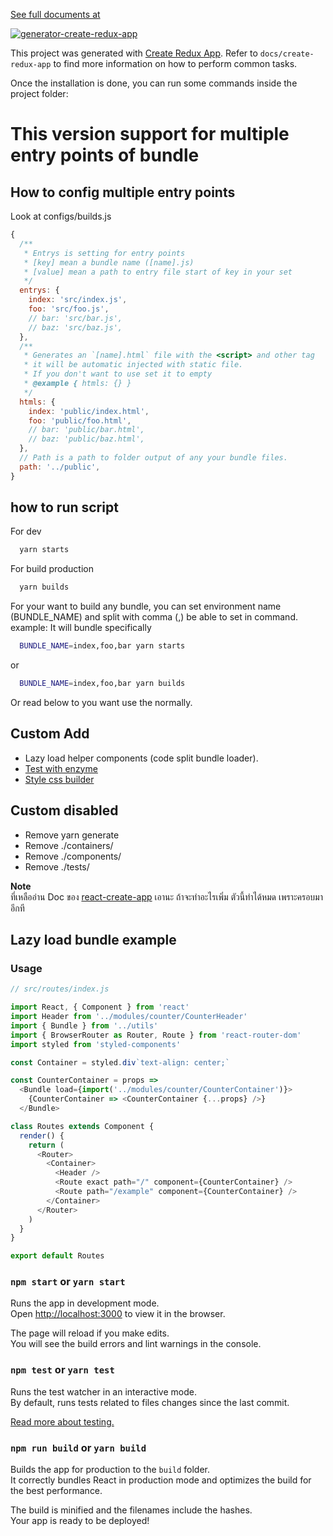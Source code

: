[See full documents at](./docs/create-redux-app)

[![generator-create-redux-app](https://img.shields.io/badge/built%20with-generator--create--redux--app-brightgreen.svg)](https://github.com/jonidelv/generator-create-redux-app)

This project was generated with [Create Redux App](https://github.com/jonidelv/create-redux-app). Refer to `docs/create-redux-app` to find more information on how to perform common tasks.

Once the installation is done, you can run some commands inside the project folder:

# This version support for multiple entry points of bundle

## How to config multiple entry points
Look at configs/builds.js
```js
{
  /**
   * Entrys is setting for entry points
   * [key] mean a bundle name ([name].js)
   * [value] mean a path to entry file start of key in your set
   */
  entrys: {
    index: 'src/index.js',
    foo: 'src/foo.js',
    // bar: 'src/bar.js',
    // baz: 'src/baz.js',
  },
  /**
   * Generates an `[name].html` file with the <script> and other tag
   * it will be automatic injected with static file.
   * If you don't want to use set it to empty
   * @example { htmls: {} }
   */
  htmls: {
    index: 'public/index.html',
    foo: 'public/foo.html',
    // bar: 'public/bar.html',
    // baz: 'public/baz.html',
  },
  // Path is a path to folder output of any your bundle files.
  path: '../public',
}
```

## how to run script
For dev
```bash
  yarn starts
```
For build production
```bash
  yarn builds
```
For your want to build any bundle, you can set environment name (BUNDLE_NAME) and split with comma (,) be able to set in command.
example: It will bundle specifically
```bash
  BUNDLE_NAME=index,foo,bar yarn starts
```
or
```bash
  BUNDLE_NAME=index,foo,bar yarn builds
```

Or read below to you want use the normally.

## Custom Add
- Lazy load helper components (code split bundle loader).
- [Test with enzyme](https://github.com/facebookincubator/create-react-app/blob/master/packages/react-scripts/template/README.md#testing-components)
- [Style css builder](https://github.com/facebookincubator/create-react-app/blob/master/packages/react-scripts/template/README.md#adding-a-css-preprocessor-sass-less-etc)

## Custom disabled
- Remove yarn generate
- Remove ./containers/
- Remove ./components/
- Remove ./tests/

**Note**<br>
ที่เหลืออ่าน Doc ของ [react-create-app](https://github.com/facebookincubator/create-react-app/blob/master/packages/react-scripts/template/README.md) เอานะ ถ้าจะทำอะไรเพิ่ม ตัวนี้ทำได้หมด เพราะครอบมาอีกที

## Lazy load bundle example

### Usage
```js
// src/routes/index.js

import React, { Component } from 'react'
import Header from '../modules/counter/CounterHeader'
import { Bundle } from '../utils'
import { BrowserRouter as Router, Route } from 'react-router-dom'
import styled from 'styled-components'

const Container = styled.div`text-align: center;`

const CounterContainer = props =>
  <Bundle load={import('../modules/counter/CounterContainer')}>
    {CounterContainer => <CounterContainer {...props} />}
  </Bundle>

class Routes extends Component {
  render() {
    return (
      <Router>
        <Container>
          <Header />
          <Route exact path="/" component={CounterContainer} />
          <Route path="/example" component={CounterContainer} />
        </Container>
      </Router>
    )
  }
}

export default Routes
```

### `npm start` or `yarn start`

Runs the app in development mode.<br>
Open [http://localhost:3000](http://localhost:3000) to view it in the browser.

The page will reload if you make edits.<br>
You will see the build errors and lint warnings in the console.

### `npm test` or `yarn test`

Runs the test watcher in an interactive mode.<br>
By default, runs tests related to files changes since the last commit.

[Read more about testing.](https://github.com/facebookincubator/create-react-app/blob/master/packages/react-scripts/template/README.md#running-tests)

### `npm run build` or `yarn build`

Builds the app for production to the `build` folder.<br>
It correctly bundles React in production mode and optimizes the build for the best performance.

The build is minified and the filenames include the hashes.<br>
Your app is ready to be deployed!
